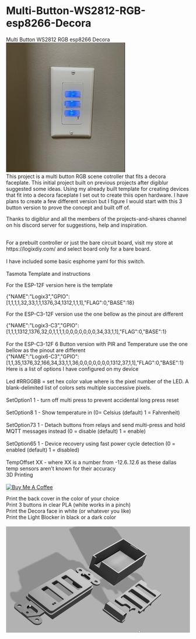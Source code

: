 # Multi-Button-WS2812-RGB-esp8266-Decora
Multi Button WS2812 RGB esp8266 Decora <br>
![GitHub Logo](https://github.com/logichousepcb/Multi-Button-WS2812-RGB-esp8266-Decora/blob/main/3btn-pic-mounted.PNG)<br>
This project is a multi button RGB scene cotroller that fits a decora faceplate.  This initial project built on previous projects after digiblur suggested some ideas.  Using my already built template for creating devices that fit into a decora faceplate I set out to create thiis open hardware.  I have plans to create a few different version but I figure I would start with this 3 button version to prove the concept and built off of.

Thanks to digiblur and all the members of the projects-and-shares channel on his discord server for suggestions, help and inspiration. <br>

<br>
For a prebuilt controller or just the bare circuit board, visit my store at https://logixdiy.com/ and select board only for a bare board.<br>
<br>
I have included some basic esphome yaml for this switch. <br>
<br>
Tasmota Template and instructions <br>

For the ESP-12F version here is the template<br>

{"NAME":"Logix3","GPIO":[1,1,1,1,32,33,1,1,1376,34,1312,1,1,1],"FLAG":0,"BASE":18} <br>

For the ESP-C3-12F version use the one bellow as the pinout are different <br>

{"NAME":"Logix3-C3","GPIO":[1,1,1,1312,1376,32,0,1,1,1,1,0,0,0,0,0,0,0,34,33,1,1],"FLAG":0,"BASE":1} <br>
<br>
For the ESP-C3-12F 6 Button version with PIR and Temperature use the one bellow as the pinout are different <br>
{"NAME":"Logix6-C3","GPIO":[1,1,35,1376,32,166,34,33,1,1,36,0,0,0,0,0,0,0,1312,37,1,1],"FLAG":0,"BASE":1}
<br>
Here is a list of options I have configured on my device<br>
<br>
Led<x>	#RRGGBB = set hex color value where <x> is the pixel number of the LED. A blank-delimited list of colors sets multiple successive pixels. <br>
<br>
SetOption1 1 - turn off multi press to prevent accidental long press reset<br>
<br>
SetOption8 1 -	Show temperature in (0= Celsius (default) 1 = Fahrenheit)<br>
 <br>
SetOption73	1 - Detach buttons from relays and send multi-press and hold MQTT messages instead (0 = disable (default) 1 = enable) <br>
<br>
SetOption65	1 - Device recovery using fast power cycle detection (0 = enabled (default) 1 = disabled)<br>
<br>
TempOffset XX - where XX is a number from -12.6..12.6 as these dallas temp sensors aren't known for their accuracy<br>
 3D Printing<br>
 <br>
 <a href="https://www.buymeacoffee.com/logixpcbM" target="_blank"><img src="https://www.buymeacoffee.com/assets/img/custom_images/orange_img.png" alt="Buy Me A Coffee" style="height: 41px !important;width: 174px !important;box-shadow: 0px 3px 2px 0px rgba(190, 190, 190, 0.5) !important;-webkit-box-shadow: 0px 3px 2px 0px rgba(190, 190, 190, 0.5) !important;" ></a> <br>
 
 Print the back cover in the color of your choice<br>
 Print 3 buttons in clear PLA (white works in a pinch)<br>
 Print the Decora face in white (or whatever you like)<br>
 Print the Light Blocker in black or a dark color<br>
 <br>
 ![GitHub Logo](https://github.com/logichousepcb/Multi-Button-WS2812-RGB-esp8266-Decora/blob/main/3button_model.PNG)<br>
 
 <br>

 

 
 
